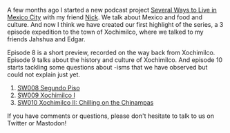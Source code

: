 <!--
.. title: The Xochimilco Trilogy
.. slug: the-xochimilco-trilogy
.. date: 2018-02-13 08:33:14 UTC-06:00
.. tags: mexico, podcast, xochimilco, several ways to live
.. category: 
.. link: 
.. description: 
.. type: text
-->

A few months ago I started a new podcast project [Several Ways to Live in Mexico City](https://severalwaystolive.com/) with my friend [Nick](https://chaos.social/@nickfarr). We talk about Mexico and food and culture. And now I think we have created our first highlight of the series, a 3 episode expedition to the town of Xochimilco, where we talked to my friends Jahshua and Edgar.

Episode 8 is a short preview, recorded on the way back from Xochimilco. Episode 9 talks about the history and culture of Xochimilco. And episode 10 starts tackling some questions about -isms that we have observed but could not explain just yet.

1. [SW008 Segundo Piso](https://severalwaystolive.com/sw008-segundo-piso/)
2. [SW009 Xochimilco I](https://severalwaystolive.com/sw009-xochimilco-i/)
3. [SW010 Xochimilco II: Chilling on the Chinampas](https://severalwaystolive.com/sw010-xochimilco-ii/)

If you have comments or questions, please don't hesitate to talk to us on Twitter or Mastodon!